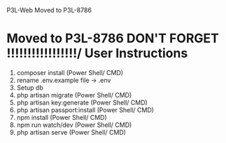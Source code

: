 P3L-Web Moved to P3L-8786

# Moved to P3L-8786 DON'T FORGET !!!!!!!!!!!!!!!!!/ User Instructions
1. composer install (Power Shell/ CMD)
2. rename .env.example file -> .env
3. Setup db
4. php artisan migrate (Power Shell/ CMD)
5. php artisan key:generate (Power Shell/ CMD)
6. php artisan passport:install (Power Shell/ CMD)
7. npm install (Power Shell/ CMD)
8. npm run watch/dev (Power Shell/ CMD)
9. php artisan serve (Power Shell/ CMD)
